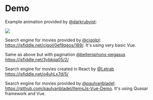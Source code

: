 # Demo

Example animation provided by [@darkrubyist](https://github.com/darkrubyist):

![](https://media.giphy.com/media/2wYrjCuszHdDVHMQ6k/giphy.gif)

Search engine for movies provided by [@cigolpl](https://github.com/cigolpl):
https://jsfiddle.net/cigol/0ef9qeos/189/. It's using very basic Vue.

Same as above but with pagination [@bellerophons-pegasus](https://github.com/bellerophons-pegasus) https://jsfiddle.net/3ybkqa05/2/

Search engine for movies created in React by [@Letrab](https://github.com/Letrab) https://jsfiddle.net/o4uhLx7d/5/

Search engine for movies provided by [@paulvanbladel](https://github.com/paulvanbladel): https://github.com/paulvanbladel/ItemsJs-Vue-Demo. It's using Quasar framework and Vue.
